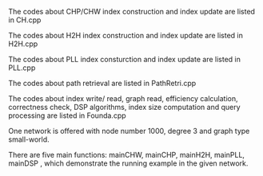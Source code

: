 The codes about CHP/CHW index construction and index update are listed in CH.cpp

The codes about H2H index construction and index update are listed in H2H.cpp

The codes about PLL index consturction and index update are listed in PLL.cpp

The codes about path retrieval are listed in PathRetri.cpp

The codes about index write/ read, graph read, efficiency calculation, correctness check, DSP algorithms, index size computation and query processing are listed in Founda.cpp

One network is offered with node number 1000, degree 3 and graph type small-world.

There are five main functions: mainCHW, mainCHP, mainH2H, mainPLL, mainDSP , which demonstrate the running example in the given network.